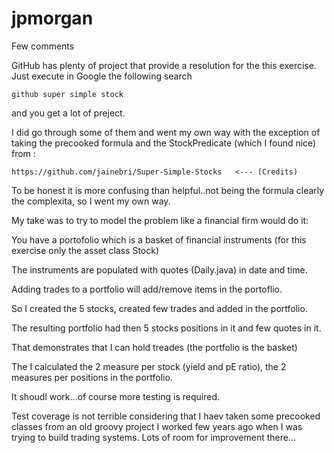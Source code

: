 # jpmorgan


Few comments

GitHub has plenty of project that provide a resolution for the this exercise. Just execute in Google the following search

    github super simple stock

and you get a lot of preject.

I did go through some of them and went my own way with the exception of taking the precooked formula and the 
StockPredicate (which I found nice) from :

    https://github.com/jainebri/Super-Simple-Stocks   <--- (Credits)
    
To be honest it is more confusing than helpful..not being the formula clearly the complexita, so I went my own way.

My take was to try to model the problem like a financial firm would do it:

You have a portofolio which is a basket of financial instruments (for this exercise only the asset class Stock)
 
The instruments are populated with quotes (Daily.java) in date and time.

Adding trades to a portfolio will add/remove items in the portoflio.

So I created the 5 stocks, created few trades and added in the portfolio.

The resulting portfolio had then 5 stocks positions in it and few quotes in it.

That demonstrates that I can hold treades (the portfolio is the basket)

The I calculated the 2 measure per stock (yield and pE ratio), the 2 measures per positions in the portfolio.
 
It shoudl work...of course more testing is required.
 
Test coverage is not terrible considering that I haev taken some precooked classes from an old groovy project 
I worked few years ago when I was trying to build trading systems. Lots of room for improvement there...







 
